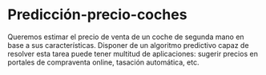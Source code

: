 # Predicción-precio-coches

Queremos estimar el precio de venta de un coche de segunda mano en base a sus características. Disponer de un algoritmo predictivo capaz de resolver esta tarea puede tener multitud de aplicaciones: sugerir precios en portales de compraventa online, tasación automática, etc.
